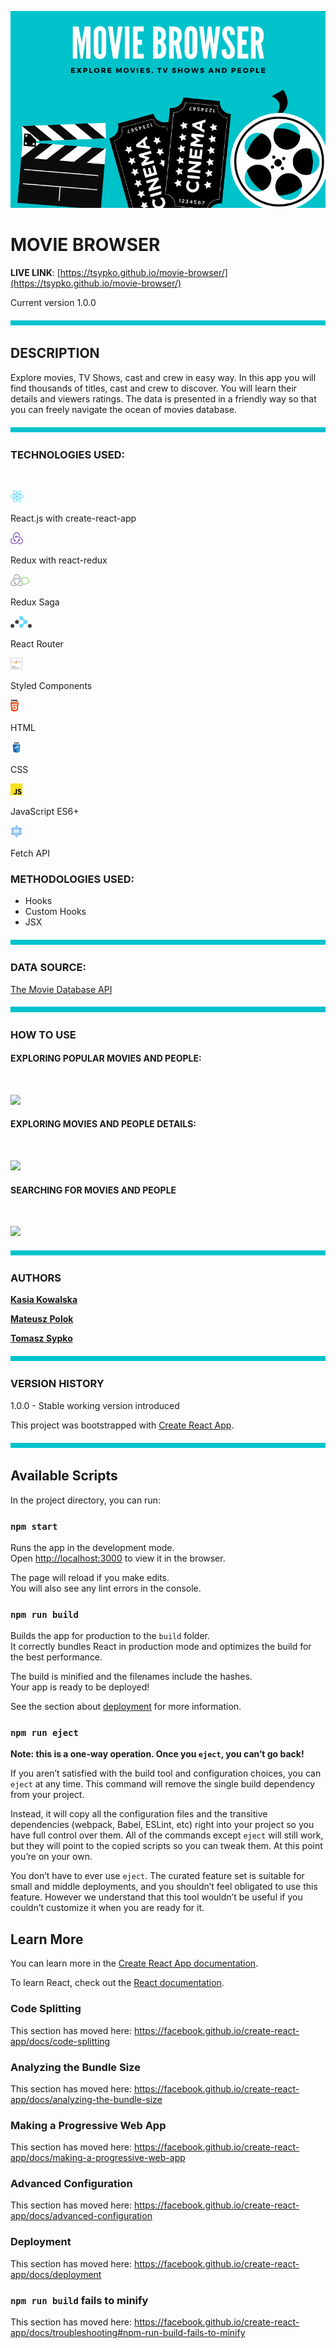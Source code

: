
![SCE-logo](readme/headImage.png)

# MOVIE BROWSER


**LIVE LINK**: [https://tsypko.github.io/movie-browser/](https://tsypko.github.io/movie-browser/)

Current version 1.0.0 

![Thematic Break](readme/thematicBreak.png)

## DESCRIPTION

Explore movies, TV Shows, cast and crew in easy way. 
In this app you will find thousands of titles, cast and crew to discover. 
You will learn their details and viewers ratings. The data is presented in a friendly way so that you can freely navigate the ocean of movies database.


![Thematic Break](readme/thematicBreak.png)

### TECHNOLOGIES USED:
<br>

![React JS Icon](readme/react.png) 

React.js with create-react-app



![Redux Icon](readme/redux.png)

 Redux with react-redux

![Redux Saga Icon](readme/redux-saga.png) 

Redux Saga

![React Router  Icon](readme/react-router.png)

 React Router

![Styled Components Icon](readme/styled-components.png)

 Styled Components

![HTML Icon](readme/html.png)

 HTML

![CSS Icon](readme/css.png)

 CSS

![JavaScript Icon](readme/js.png)

 JavaScript ES6+

![API Icon](readme/api.png)

 Fetch API

### METHODOLOGIES USED:

- Hooks
- Custom Hooks
- JSX

![Thematic Break](readme/thematicBreak.png)
### DATA SOURCE:

[The Movie Database API](https://developers.themoviedb.org/3/getting-started/introduction) 

![Thematic Break](readme/thematicBreak.png)

### HOW TO USE

#### **EXPLORING POPULAR MOVIES AND PEOPLE:**
<br>

![](readme/popularMoviesAndPeople.gif)

#### **EXPLORING MOVIES AND PEOPLE DETAILS:**
<br>

![](readme/movieAndPeopleDetails.gif)

#### **SEARCHING FOR MOVIES AND PEOPLE**
<br>

![](readme/searchingForMoviesAndPeople.gif)

![Thematic Break](readme/thematicBreak.png)

### AUTHORS
[**Kasia Kowalska**](https://github.com/katkowa)

[**Mateusz Polok**](https://github.com/mateusz24polok)

[**Tomasz Sypko**](https://github.com/TSypko)

![Thematic Break](readme/thematicBreak.png)

### VERSION HISTORY

1.0.0 - Stable working version introduced

This project was bootstrapped with [Create React App](https://github.com/facebook/create-react-app).

![Thematic Break](readme/thematicBreak.png)

## Available Scripts

In the project directory, you can run:

### `npm start`

Runs the app in the development mode.<br />
Open [http://localhost:3000](http://localhost:3000) to view it in the browser.

The page will reload if you make edits.<br />
You will also see any lint errors in the console.

### `npm run build`

Builds the app for production to the `build` folder.<br />
It correctly bundles React in production mode and optimizes the build for the best performance.

The build is minified and the filenames include the hashes.<br />
Your app is ready to be deployed!

See the section about [deployment](https://facebook.github.io/create-react-app/docs/deployment) for more information.

### `npm run eject`

**Note: this is a one-way operation. Once you `eject`, you can’t go back!**

If you aren’t satisfied with the build tool and configuration choices, you can `eject` at any time. This command will remove the single build dependency from your project.

Instead, it will copy all the configuration files and the transitive dependencies (webpack, Babel, ESLint, etc) right into your project so you have full control over them. All of the commands except `eject` will still work, but they will point to the copied scripts so you can tweak them. At this point you’re on your own.

You don’t have to ever use `eject`. The curated feature set is suitable for small and middle deployments, and you shouldn’t feel obligated to use this feature. However we understand that this tool wouldn’t be useful if you couldn’t customize it when you are ready for it.

## Learn More

You can learn more in the [Create React App documentation](https://facebook.github.io/create-react-app/docs/getting-started).

To learn React, check out the [React documentation](https://reactjs.org/).

### Code Splitting

This section has moved here: https://facebook.github.io/create-react-app/docs/code-splitting

### Analyzing the Bundle Size

This section has moved here: https://facebook.github.io/create-react-app/docs/analyzing-the-bundle-size

### Making a Progressive Web App

This section has moved here: https://facebook.github.io/create-react-app/docs/making-a-progressive-web-app

### Advanced Configuration

This section has moved here: https://facebook.github.io/create-react-app/docs/advanced-configuration

### Deployment

This section has moved here: https://facebook.github.io/create-react-app/docs/deployment

### `npm run build` fails to minify

This section has moved here: https://facebook.github.io/create-react-app/docs/troubleshooting#npm-run-build-fails-to-minify
